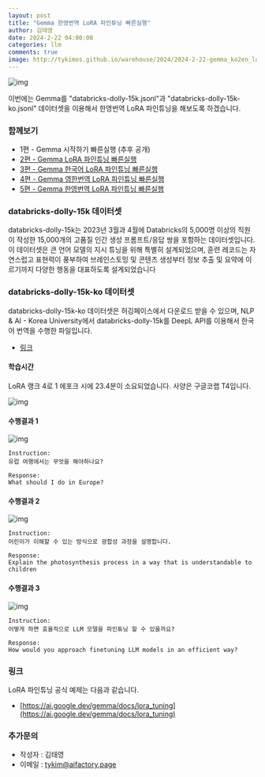```yaml
---
layout: post
title: "Gemma 한영번역 LoRA 파인튜닝 빠른실행"
author: 김태영
date: 2024-2-22 04:00:00
categories: llm
comments: true
image: http://tykimos.github.io/warehouse/2024/2024-2-22-gemma_ko2en_lora_fine_tuning_fast_execute_title_3.png
---
```

 
![img](http://tykimos.github.io/warehouse/2024/2024-2-22-gemma_ko2en_lora_fine_tuning_fast_execute_title_3.png)

이번에는 Gemma를 "databricks-dolly-15k.jsonl"과 "databricks-dolly-15k-ko.jsonl" 데이터셋을 이용해서 한영번역 LoRA 파인튜닝을 해보도록 하겠습니다.

### 함께보기

* 1편 - Gemma 시작하기 빠른실행 (추후 공개)
* [2편 - Gemma LoRA 파인튜닝 빠른실행](https://tykimos.github.io/2024/02/22/gemma_korean_lora_fine_tuning_fast_execute/)
* [3편 - Gemma 한국어 LoRA 파인튜닝 빠른실행](https://tykimos.github.io/2024/02/22/gemma_korean_lora_fine_tuning_fast_execute/)
* [4편 - Gemma 영한번역 LoRA 파인튜닝 빠른실행](https://tykimos.github.io/2024/02/22/gemma_en2ko_lora_fine_tuning_fast_execute/)
* [5편 - Gemma 한영번역 LoRA 파인튜닝 빠른실행](https://tykimos.github.io/2024/02/22/gemma_ko2en_lora_fine_tuning_fast_execute/)

### databricks-dolly-15k 데이터셋

databricks-dolly-15k는 2023년 3월과 4월에 Databricks의 5,000명 이상의 직원이 작성한 15,000개의 고품질 인간 생성 프롬프트/응답 쌍을 포함하는 데이터셋입니다. 이 데이터셋은 큰 언어 모델의 지시 튜닝을 위해 특별히 설계되었으며, 훈련 레코드는 자연스럽고 표현력이 풍부하여 브레인스토밍 및 콘텐츠 생성부터 정보 추출 및 요약에 이르기까지 다양한 행동을 대표하도록 설계되었습니다

### databricks-dolly-15k-ko 데이터셋

databricks-dolly-15k-ko 데이터셋은 허깅페이스에서 다운로드 받을 수 있으며, NLP & AI - Korea University에서 databricks-dolly-15k를 DeepL API를 이용해서 한국어 번역을 수행한 파일입니다.

* [링크](https://huggingface.co/datasets/nlpai-lab/databricks-dolly-15k-ko)

#### 학습시간

LoRA 랭크 4로 1 에포크 시에 23.4분이 소요되었습니다. 사양은 구글코랩 T4입니다.

![img](http://tykimos.github.io/warehouse/2024/2024-2-22-gemma_ko2en_lora_fine_tuning_fast_execute_4.png)

#### 수행결과 1

![img](http://tykimos.github.io/warehouse/2024/2024-2-22-gemma_ko2en_lora_fine_tuning_fast_execute_1.png)

```
Instruction:
유럽 여행에서는 무엇을 해야하나요?

Response:
What should I do in Europe?
```

#### 수행결과 2

![img](http://tykimos.github.io/warehouse/2024/2024-2-22-gemma_ko2en_lora_fine_tuning_fast_execute_2.png)

```
Instruction:
어린이가 이해할 수 있는 방식으로 광합성 과정을 설명합니다.

Response:
Explain the photosynthesis process in a way that is understandable to children
```

#### 수행결과 3

![img](http://tykimos.github.io/warehouse/2024/2024-2-22-gemma_ko2en_lora_fine_tuning_fast_execute_3.png)

```
Instruction:
어떻게 하면 효율적으로 LLM 모델을 파인튜닝 할 수 있을까요?

Response:
How would you approach finetuning LLM models in an efficient way?
```

### 링크

LoRA 파인튜닝 공식 예제는 다음과 같습니다.

* [https://ai.google.dev/gemma/docs/lora_tuning](https://ai.google.dev/gemma/docs/lora_tuning)

### 추가문의

* 작성자 : 김태영
* 이메일 : tykim@aifactory.page